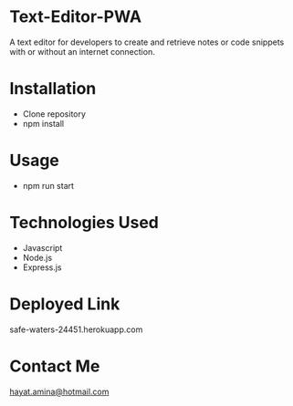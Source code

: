 # Text-Editor-PWA
A text editor for developers to create and retrieve notes or code snippets with or without an internet connection.

# Installation
* Clone repository
* npm install

# Usage
* npm run start

# Technologies Used
* Javascript
* Node.js
* Express.js

# Deployed Link
safe-waters-24451.herokuapp.com

# Contact Me
hayat.amina@hotmail.com